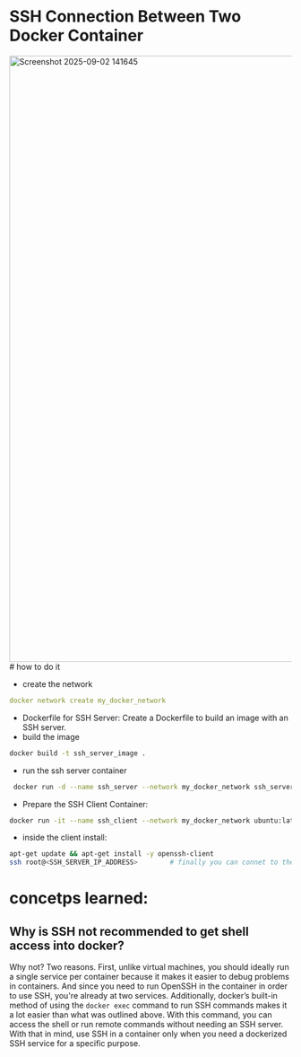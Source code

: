 # SSH Connection Between Two Docker Container
<img width="1920" height="1080" alt="Screenshot 2025-09-02 141645" src="https://github.com/user-attachments/assets/7ba6a333-f8ba-4080-add5-7748d55f45bb" />
# how to do it

- create the network
```yaml
docker network create my_docker_network
```

- Dockerfile for SSH Server: Create a Dockerfile to build an image with an SSH server.
- build the image
```bash
docker build -t ssh_server_image .
```
- run the ssh server container
```bash
 docker run -d --name ssh_server --network my_docker_network ssh_server_image
```
- Prepare the SSH Client Container:
```bash
docker run -it --name ssh_client --network my_docker_network ubuntu:latest bash
```
- inside the client install:
```bash
apt-get update && apt-get install -y openssh-client
ssh root@<SSH_SERVER_IP_ADDRESS>        # finally you can connet to the container
```

# concetps learned:
## Why is SSH not recommended to get shell access into docker?
Why not? Two reasons. First, unlike virtual machines, you should ideally run a single service per container because it makes it easier to debug problems in containers. And since you need to run OpenSSH in the container in order to use SSH, you're already at two services. Additionally, docker’s built-in method of using the `docker exec` command to run SSH commands makes it a lot easier than what was outlined above. With this command, you can access the shell or run remote commands without needing an SSH server. With that in mind, use SSH in a container only when you need a dockerized SSH service for a specific purpose.





